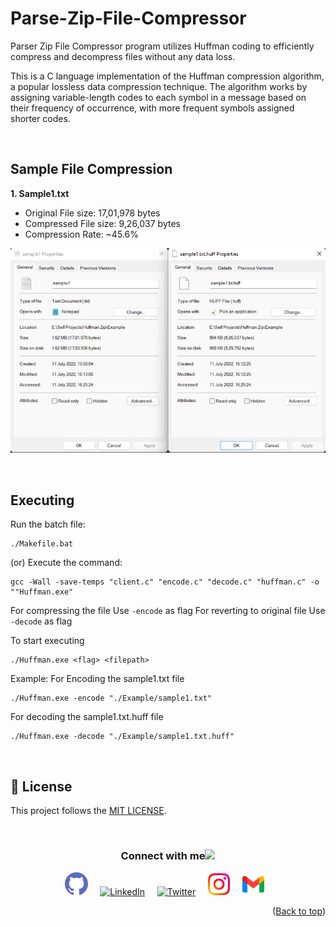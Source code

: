 # Parse-Zip-File-Compressor
Parser Zip File Compressor program utilizes Huffman coding to efficiently compress and decompress files without any data loss.

This is a C language implementation of the Huffman compression algorithm, a popular lossless data compression technique. The algorithm works by assigning variable-length codes to each symbol in a message based on their frequency of occurrence, with more frequent symbols assigned shorter codes.

<br>

## Sample File Compression

 **1. Sample1.txt**
 - Original File size: 17,01,978 bytes
 - Compressed File size: 9,26,037 bytes
 - Compression Rate: ~45.6%
 <div></div>
 
 ![Sample 1](https://raw.githubusercontent.com/NyanCyanide/Huffman-Compressor/main/Assets/sample1.png)

<div></div>
<br>

## Executing

Run the batch file:

    ./Makefile.bat
(or)
Execute the command:

    gcc -Wall -save-temps "client.c" "encode.c" "decode.c" "huffman.c" -o ""Huffman.exe"

For compressing the file
Use `-encode` as flag
For reverting to original file
Use `-decode` as flag

To start executing

    ./Huffman.exe <flag> <filepath>
Example:
For Encoding the sample1.txt file

    ./Huffman.exe -encode "./Example/sample1.txt"
For decoding the sample1.txt.huff file

    ./Huffman.exe -decode "./Example/sample1.txt.huff"

<br />

## 🪪 License
This project follows the [MIT LICENSE](https://choosealicense.com/licenses/mit/).

<br />

<div align="center">
<h3> Connect with me<a href="https://gifyu.com/image/Zy2f"><img src="https://github.com/milaan9/milaan9/blob/main/Handshake.gif" width="50px"></a>
</h3> 
<p align="center">
    <a href="https://www.github.com/himanshu-03" target="_blank" rel="noreferrer"><img alt="Github" width="37px" src="https://github.com/himanshu-03/himanshu-03/raw/main/assets/socials/github.png"></a> &nbsp&nbsp&nbsp
    <a href="https://www.linkedin.com/in/agarwal-himanshu" target="_blank"><img alt="LinkedIn" width="35px" src="https://cdn.iconscout.com/icon/free/png-512/free-linkedin-189-721962.png?f=webp&w=256"></a> &nbsp&nbsp&nbsp
    <a href="https://twitter.com/hiimanshu_03" target="_blank"><img alt="Twitter" width="35px" src="https://freelogopng.com/images/all_img/1690643777twitter-x%20logo-png-white.png"></a> &nbsp&nbsp&nbsp
    <a href="https://www.instagram.com/_._hiimanshu_._" target="_blank"><img alt="Instagram" width="35px" src="https://github.com/himanshu-03/himanshu-03/raw/main/assets/socials/instagram.png"></a> &nbsp&nbsp&nbsp
    <a href="mailto:himanshuaaagarwal2002@gmail.com" target="_blank"><img alt="Gmail" width="35px" src="https://github.com/himanshu-03/himanshu-03/raw/main/assets/socials/gmail.png"></a>&nbsp&nbsp&nbsp
<p align="right">(<a href="#top">Back to top</a>)</p>
</p> 
